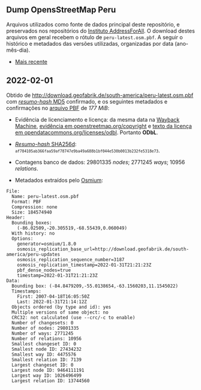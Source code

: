 ## Dump OpensStreetMap Peru
Arquivos utilizados como fonte de dados principal deste repositório, e preservados nos repositórios do [Instituto AddressForAll](https://github.com/AddressForAll/preserv-PE). 
O download destes arquivos em geral recebem o rótulo de `peru-latest.osm.pbf`. 
A seguir o histórico e metadados das versões utilizadas, organizadas por data (ano-mês-dia).

* [Mais recente](#2022-02-01)

## 2022-02-01
Obtido de http://download.geofabrik.de/south-america/peru-latest.osm.pbf com [_resumo-hash_ MD5](https://en.wikipedia.org/wiki/MD5) confirmado, e os seguintes metadados e confirmações no [arquivo PBF](https://wiki.openstreetmap.org/wiki/PBF_Format) de *177 MiB*:

* Evidência de licenciamento e licença: da mesma data na [Wayback Machine](https://web.archive.org), [evidência em openstreetmap.org/copyright](https://web.archive.org/web/20220201154930/https://www.openstreetmap.org/copyright) e [texto da licença em opendatacommons.org/licenses/odbl](https://web.archive.org/web/20220130114324/https://opendatacommons.org/licenses/odbl/). Portanto **ODbL**.

* [_Resumo-hash_ SHA256d](https://en.bitcoin.it/wiki/Protocol_documentation#Hashes): <small> `af784105ab366faa59af78747e9ba49a688b1bf044e530b0013b232fe5318e73`</small>.

* Contagens banco de dados: 29801335 _nodes_; 2771245 _ways_; 10956 _relations_.

* Metadados extraídos pelo [Osmium](https://osmcode.org/osmium-tool/manual.html):

```
File:
  Name: peru-latest.osm.pbf
  Format: PBF
  Compression: none
  Size: 184574940
Header:
  Bounding boxes:
    (-86.02509,-20.305519,-68.55439,0.060049)
  With history: no
  Options:
    generator=osmium/1.8.0
    osmosis_replication_base_url=http://download.geofabrik.de/south-america/peru-updates
    osmosis_replication_sequence_number=3187
    osmosis_replication_timestamp=2022-01-31T21:21:23Z
    pbf_dense_nodes=true
    timestamp=2022-01-31T21:21:23Z
Data:
  Bounding box: (-84.8479209,-55.0138654,-63.1560203,11.1545022)
  Timestamps:
    First: 2007-04-18T16:05:50Z
    Last: 2022-01-31T21:14:12Z
  Objects ordered (by type and id): yes
  Multiple versions of same object: no
  CRC32: not calculated (use --crc/-c to enable)
  Number of changesets: 0
  Number of nodes: 29801335
  Number of ways: 2771245
  Number of relations: 10956
  Smallest changeset ID: 0
  Smallest node ID: 27434232
  Smallest way ID: 4475576
  Smallest relation ID: 7139
  Largest changeset ID: 0
  Largest node ID: 9464111191
  Largest way ID: 1026496499
  Largest relation ID: 13744560
```
